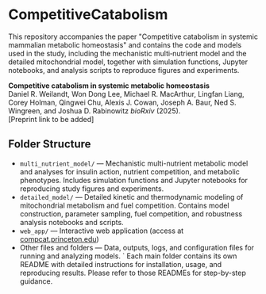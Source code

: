 # CompetitiveCatabolism
This repository accompanies the paper "Competitive catabolism in systemic mammalian metabolic homeostasis" and contains the code and models used in the study, including the mechanistic multi‑nutrient model and the detailed mitochondrial model, together with simulation functions, Jupyter notebooks, and analysis scripts to reproduce figures and experiments.

**Competitive catabolism in systemic metabolic homeostasis**  
Daniel R. Weilandt, Won Dong Lee, Michael R. MacArthur, Lingfan Liang, Corey Holman, Qingwei Chu, Alexis J. Cowan, Joseph A. Baur, Ned S. Wingreen, and Joshua D. Rabinowitz *bioRxiv* (2025).  
[Preprint link to be added]

## Folder Structure

- `multi_nutrient_model/` — Mechanistic multi-nutrient metabolic model and analyses for insulin action, nutrient competition, and metabolic phenotypes. Includes simulation functions and Jupyter notebooks for reproducing study figures and experiments.
- `detailed_model/` — Detailed kinetic and thermodynamic modeling of mitochondrial metabolism and fuel competition. Contains model construction, parameter sampling, fuel competition, and robustness analysis notebooks and scripts.
- `web_app/` — Interactive web application (access at [compcat.princeton.edu](https://compcat.princeton.edu))
- Other files and folders — Data, outputs, logs, and configuration files for running and analyzing models.
`
Each main folder contains its own README with detailed instructions for installation, usage, and reproducing results. Please refer to those READMEs for step-by-step guidance.
